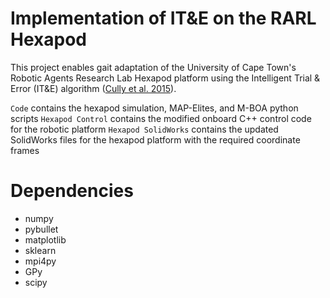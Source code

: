 # Implementation of IT&E on the RARL Hexapod

This project enables gait adaptation of the University of Cape Town's Robotic Agents Research Lab Hexapod platform using the Intelligent Trial & Error (IT&E) algorithm ([Cully et al. 2015](https://doi.org/10.1038/nature14422)).

`Code` contains the hexapod simulation, MAP-Elites, and M-BOA python scripts
`Hexapod Control` contains the modified onboard C++ control code for the robotic platform
`Hexapod SolidWorks` contains the updated SolidWorks files for the hexapod platform with the required coordinate frames

# Dependencies
- numpy
- pybullet
- matplotlib
- sklearn
- mpi4py
- GPy
- scipy
